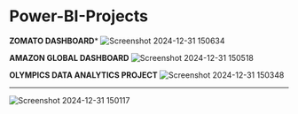 # Power-BI-Projects


******ZOMATO DASHBOARD*******
![Screenshot 2024-12-31 150634](https://github.com/user-attachments/assets/20649a95-5ac3-4926-aa73-4943e19d3483)




****AMAZON GLOBAL DASHBOARD****
![Screenshot 2024-12-31 150518](https://github.com/user-attachments/assets/22c5a0ef-ffb0-4656-8dbf-86929836d321)



****OLYMPICS DATA ANALYTICS PROJECT****
![Screenshot 2024-12-31 150348](https://github.com/user-attachments/assets/8f932330-5ff8-4da3-a7dc-1acb925c9647)



****
![Screenshot 2024-12-31 150117](https://github.com/user-attachments/assets/709f3b7a-2c69-4b67-8b10-1e946ba9b6e1)


